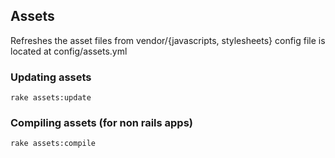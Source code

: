 ## Assets
  
  Refreshes the asset files from vendor/{javascripts, stylesheets}
  config file is located at config/assets.yml

###  Updating assets

```
rake assets:update
```

###  Compiling assets (for non rails apps)

```
rake assets:compile
```
